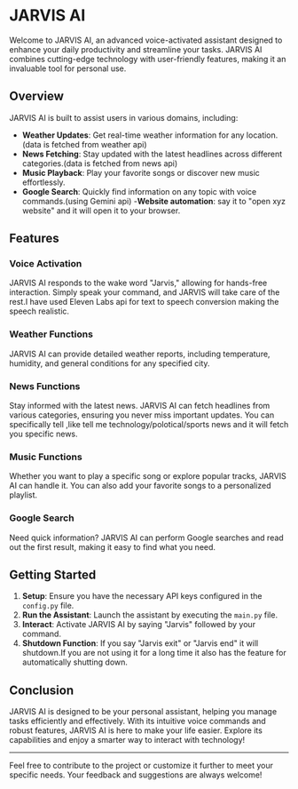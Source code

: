 # JARVIS AI

Welcome to JARVIS AI, an advanced voice-activated assistant designed to enhance your daily productivity and streamline your tasks. JARVIS AI combines cutting-edge technology with user-friendly features, making it an invaluable tool for personal use.

## Overview

JARVIS AI is built to assist users in various domains, including:

- **Weather Updates**: Get real-time weather information for any location.(data is fetched from weather api)
- **News Fetching**: Stay updated with the latest headlines across different categories.(data is fetched from news api)
- **Music Playback**: Play your favorite songs or discover new music effortlessly.
- **Google Search**: Quickly find information on any topic with voice commands.(using Gemini api)
-**Website automation**: say it to "open xyz website" and it will open it to your browser.

## Features

### Voice Activation
JARVIS AI responds to the wake word "Jarvis," allowing for hands-free interaction. Simply speak your command, and JARVIS will take care of the rest.I have used Eleven Labs api for text to speech conversion making the speech realistic.

### Weather Functions
JARVIS AI can provide detailed weather reports, including temperature, humidity, and general conditions for any specified city.

### News Functions
Stay informed with the latest news. JARVIS AI can fetch headlines from various categories, ensuring you never miss important updates.
You can specifically tell ,like tell me technology/polotical/sports news and it will fetch you specific news.
### Music Functions
Whether you want to play a specific song or explore popular tracks, JARVIS AI can handle it. You can also add your favorite songs to a personalized playlist.

### Google Search
Need quick information? JARVIS AI can perform Google searches and read out the first result, making it easy to find what you need.

## Getting Started

1. **Setup**: Ensure you have the necessary API keys configured in the `config.py` file.
2. **Run the Assistant**: Launch the assistant by executing the `main.py` file.
3. **Interact**: Activate JARVIS AI by saying "Jarvis" followed by your command.
4. **Shutdown Function**: If you say "Jarvis exit" or "Jarvis end" it will shutdown.If you are not using it for a long time it also has the feature for automatically shutting down.
## Conclusion

JARVIS AI is designed to be your personal assistant, helping you manage tasks efficiently and effectively. With its intuitive voice commands and robust features, JARVIS AI is here to make your life easier. Explore its capabilities and enjoy a smarter way to interact with technology!

---
Feel free to contribute to the project or customize it further to meet your specific needs. Your feedback and suggestions are always welcome!